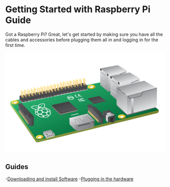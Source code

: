 # Getting Started with Raspberry Pi Guide

Got a Raspberry Pi? Great, let's get started by making sure you have all the cables and accessories before plugging them all in and logging in for the first time.

![](images/Raspberry_Pi_B+.png)

## Guides

-[Downloading and install Software](writing-sd-card-image.md)
-[Plugging in the hardware](quick-pi-setup.md)
